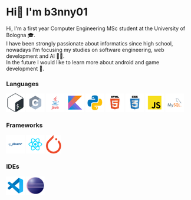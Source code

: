 # Hi👋 I'm b3nny01
Hi, I'm a first year Computer Engineering MSc student at the University of Bologna 🎓.</br>
I have been strongly passionate about informatics since high school, nowadays I'm focusing my studies on software engineering, web development and AI 👨‍💻.</br>
In the future I would like to learn more about android and game development 👾.

### Languages
<img src="_readmeImages_/bash.svg" height="50px"/>
<img src="_readmeImages_/c.svg" height="50px"/>
<img src="_readmeImages_/java.svg" height="50px"/>
<img src="_readmeImages_/kotlin.svg" height="50px"/>
<img src="_readmeImages_/python.svg" height="50px"/>
<img src="_readmeImages_/html.svg" height="50px"/>
<img src="_readmeImages_/css.svg" height="50px"/>
<img src="_readmeImages_/javascript.svg" height="50px"/>
<img src="_readmeImages_/mysql.svg" height="50px"/>

### Frameworks
<img src="_readmeImages_/jquery.svg" height="50px"/>
<img src="_readmeImages_/react.svg" height="50px"/>
<img src="_readmeImages_/pytorch.png" height="50px"/>

### IDEs
<img src="_readmeImages_/vscode.svg" height="50px"/>
<img src="_readmeImages_/eclipse.png" height="50px"/>
